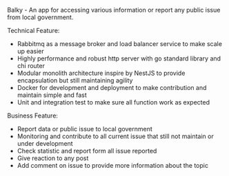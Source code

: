 Balky - An app for accessing various information or report any public issue from local government.

Technical Feature:

- Rabbitmq as a message broker and load balancer service to make scale up easier
- Highly performance and robust http server with go standard library and chi router
- Modular monolith architecture inspire by NestJS to provide encapsulation but still maintaining agility
- Docker for development and deployment to make contribution and maintain simple and fast
- Unit and integration test to make sure all function work as expected

Business Feature:

- Report data or public issue to local government
- Monitoring and contribute to all current issue that still not maintain or under development
- Check statistic and report form all issue reported
- Give reaction to any post
- Add comment on issue to provide more information about the topic
